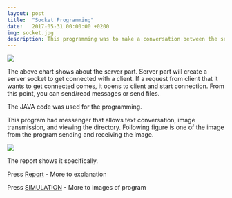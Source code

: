 ```yaml
---
layout: post
title:  "Socket Programming"
date:   2017-05-31 00:00:00 +0200
img: socket.jpg
description: This programming was to make a conversation between the server and the client using socket.
---
```


![](socket2.jpg)

The above chart shows about the server part. Server part will create a server socket to get connected with a client. If a request from client that it wants to get connected comes, it opens to client and start connection. From this point, you can send/read messages or send files.

The JAVA code was used for the programming.

This program had messenger that allows text conversation, image transmission, and viewing the directory. Following figure is one of the image from the program sending and receiving the image.

![](socket.jpg)

The report shows it specifically.

Press [Report](socket.pdf) - More to explanation

Press [SIMULATION](socket2.pdf) - More to images of program

